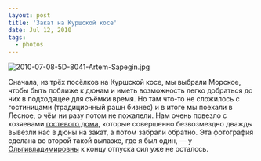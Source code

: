 ```yaml
---
layout: post
title: 'Закат на Куршской косе'
date: Jul 12, 2010
tags:
  - photos
---
```


![2010-07-08-5D-8041-Artem-Sapegin.jpg](photo://256)

Сначала, из трёх посёлков на Куршской косе, мы выбрали Морское, чтобы быть поближе к дюнам и иметь возможность легко добраться до них в подходящее для съёмки время. Но там что-то не сложилось с гостиницами (традиционный рашн бизнес) и в итоге мы поехали в Лесное, о чём ни разу потом не пожалели. Нам очень повезло с хозяевами [гостевого дома](http://parmasarkay.z83.ru/ "Гостевой дом «Парма»"), которые совершенно безвозмездно дважды вывезли нас в дюны на закат, а потом забрали обратно. Эта фотография сделана во второй такой вылазке, где я был один, — у [Ольгивладимировны](http://airve.livejournal.com/ "Журнал Ольгивладимировны") к концу отпуска сил уже не осталось.
